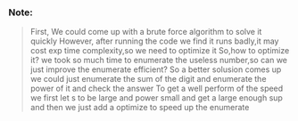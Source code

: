 ### Note:
> First, We could come up with a brute force algorithm to solve it quickly
> However, after running the code we find it runs badly,it may cost exp time complexity,so we need to optimize it
> So,how to optimize it?
> we took so much time to enumerate the useless number,so can we just improve the enumerate efficient?
> So a better solusion comes up we could just enumerate the sum of the digit and enumerate the power of it and check the answer
> To get a well perform of the speed we first let s to be large and power small and get a large enough sup
> and then we just add a optimize to speed up the enumerate
